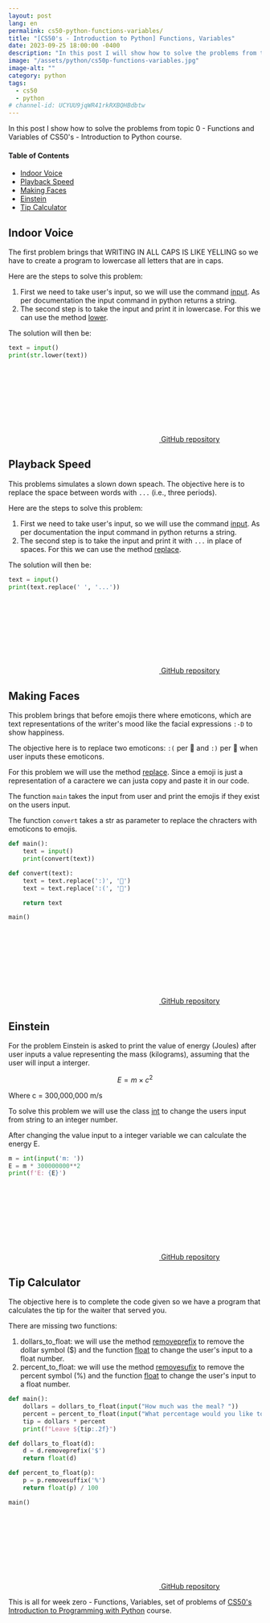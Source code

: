 ```yaml
---
layout: post
lang: en
permalink: cs50-python-functions-variables/
title: "[CS50's - Introduction to Python] Functions, Variables"
date: 2023-09-25 18:00:00 -0400
description: "In this post I will show how to solve the problems from topic 0 - Functions and Variables of CS50's - Introduction to Python."
image: "/assets/python/cs50p-functions-variables.jpg"
image-alt: ""
category: python
tags:
  - cs50
  - python
# channel-id: UCYUU9jqWR41rkRXBQHBdbtw
---
```


In this post I show how to solve the problems from topic 0 - Functions and Variables of CS50's - Introduction to Python course.

#### Table of Contents

<ul class="topics">
<li><a href="#indor_voice">Indoor Voice</a></li>
<li><a href="#playback_speed">Playback Speed</a></li>
<li><a href="#making_faces">Making Faces</a></li>
<li><a href="#einstein">Einstein</a></li>
<li><a href="#tip_calculator">Tip Calculator</a></li>
</ul>

<h2 id="indor_voice">Indoor Voice</h2>

The first problem brings that WRITING IN ALL CAPS IS LIKE YELLING so we have to create a program to lowercase all letters that are in caps.

Here are the steps to solve this problem:

1. First we need to take user's input, so we will use the command <a href="https://docs.python.org/3/library/functions.html#input" target="_blank">input</a>. As per documentation the input command in python returns a string.
2. The second step is to take the input and print it in lowercase. For this we can use the method <a href="https://docs.python.org/3/library/stdtypes.html#string-methods" target="_blank">lower</a>.

The solution will then be:

```python
text = input()
print(str.lower(text))
```

<a href="https://github.com/kelwynOliveira/CS50_Python/blob/main/01-functions-variables/indoor/indoor.py" target="_blank">
    <svg class="svg-icon">
      <use xlink:href="{{ '/assets/svg/minima-social-icons.svg#github' | relative_url }}"></use>
    </svg>
    <span class="username">GitHub repository</span>
</a>

<h2 id="playback_speed">Playback Speed</h2>

This problems simulates a slown down speach. The objective here is to replace the space between words with `...` (i.e., three periods).

Here are the steps to solve this problem:

1. First we need to take user's input, so we will use the command <a href="https://docs.python.org/3/library/functions.html#input" target="_blank">input</a>. As per documentation the input command in python returns a string.
2. The second step is to take the input and print it with `...` in place of spaces. For this we can use the method <a href="https://docs.python.org/3/library/stdtypes.html#string-methods" target="_blank">replace</a>.

The solution will then be:

```python
text = input()
print(text.replace(' ', '...'))
```

<a href="https://github.com/kelwynOliveira/CS50_Python/blob/main/01-functions-variables/playback/playback.py" target="_blank">
    <svg class="svg-icon">
      <use xlink:href="{{ '/assets/svg/minima-social-icons.svg#github' | relative_url }}"></use>
    </svg>
    <span class="username">GitHub repository</span>
</a>

<h2 id="making_faces">Making Faces</h2>

This problem brings that before emojis there where emoticons, which are text representations of the writer's mood like the facial expressions `:-D` to show happiness.

The objective here is to replace two emoticons: `:(` per 🙁 and `:)` per 🙂 when user inputs these emoticons.

For this problem we will use the method <a href="https://docs.python.org/3/library/stdtypes.html#string-methods" target="_blank">replace</a>. Since a emoji is just a representation of a caractere we can justa copy and paste it in our code.

The function `main` takes the input from user and print the emojis if they exist on the users input.

The function `convert` takes a str as parameter to replace the chracters with emoticons to emojis.

```python
def main():
    text = input()
    print(convert(text))

def convert(text):
    text = text.replace(':)', '🙂')
    text = text.replace(':(', '🙁')

    return text

main()
```

<a href="https://github.com/kelwynOliveira/CS50_Python/blob/main/01-functions-variables/faces/faces.py" target="_blank">
    <svg class="svg-icon">
      <use xlink:href="{{ '/assets/svg/minima-social-icons.svg#github' | relative_url }}"></use>
    </svg>
    <span class="username">GitHub repository</span>
</a>

<h2 id="einstein">Einstein</h2>

For the problem Einstein is asked to print the value of energy (Joules) after user inputs a value representing the mass (kilograms), assuming that the user will input a interger.

$$ E = m \times c ^ 2 $$

Where c = 300,000,000 m/s

To solve this problem we will use the class <a href="https://docs.python.org/3/library/functions.html#int" target="_blank">int</a> to change the users input from string to an integer number.

After changing the value input to a integer variable we can calculate the energy E.

```python
m = int(input('m: '))
E = m * 300000000**2
print(f'E: {E}')
```

<a href="https://github.com/kelwynOliveira/CS50_Python/blob/main/01-functions-variables/einstein/einstein.py" target="_blank">
    <svg class="svg-icon">
      <use xlink:href="{{ '/assets/svg/minima-social-icons.svg#github' | relative_url }}"></use>
    </svg>
    <span class="username">GitHub repository</span>
</a>

<h2 id="tip_calculator">Tip Calculator</h2>

The objective here is to complete the code given so we have a program that calculates the tip for the waiter that served you.

There are missing two functions:

1. dollars_to_float: we will use the method <a href="https://docs.python.org/3/library/stdtypes.html#str.removeprefix" target="_blank">removeprefix</a> to remove the dollar symbol (\$) and the function <a href="https://docs.python.org/3/library/functions.html#float" target="_blank">float</a> to change the user's input to a float number.
2. percent_to_float: we will use the method <a href="https://docs.python.org/3/library/stdtypes.html#str.removesufix" target="_blank">removesufix</a> to remove the percent symbol (\%) and the function <a href="https://docs.python.org/3/library/functions.html#float" target="_blank">float</a> to change the user's input to a float number.

```python
def main():
    dollars = dollars_to_float(input("How much was the meal? "))
    percent = percent_to_float(input("What percentage would you like to tip? "))
    tip = dollars * percent
    print(f"Leave ${tip:.2f}")

def dollars_to_float(d):
    d = d.removeprefix('$')
    return float(d)

def percent_to_float(p):
    p = p.removesuffix('%')
    return float(p) / 100

main()
```

<a href="https://github.com/kelwynOliveira/CS50_Python/blob/main/01-functions-variables/tip/tip.py" target="_blank">
    <svg class="svg-icon">
      <use xlink:href="{{ '/assets/svg/minima-social-icons.svg#github' | relative_url }}"></use>
    </svg>
    <span class="username">GitHub repository</span>
</a>

This is all for week zero - Functions, Variables, set of problems of <a href="https://www.edx.org/learn/python/harvard-university-cs50-s-introduction-to-programming-with-python?webview=false&campaign=CS50%27s+Introduction+to+Programming+with+Python&source=edx&product_category=course&placement_url=https%3A%2F%2Fwww.edx.org%2Fcs50" target="_blank">CS50's Introduction to Programming with Python</a> course.
